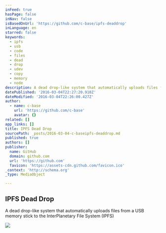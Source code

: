 ```yaml
---
inFeed: true
hasPage: false
inNav: false
isBasedOnUrl: 'https://github.com/c-base/ipfs-deaddrop'
inLanguage: en
starred: false
keywords:
  - ipfs
  - usb
  - code
  - files
  - dead
  - drop
  - udev
  - copy
  - memory
  - node
description: A dead drop-like system that automatically uploads files from a USB memory stick to the InterPlanetary File System (IPFS)
datePublished: '2016-03-04T22:27:20.918Z'
dateModified: '2016-03-04T22:26:00.427Z'
author:
  - name: c-base
    url: 'https://github.com/c-base'
    avatar: {}
related: []
app_links: []
title: IPFS Dead Drop
sourcePath: _posts/2016-03-04-c-baseipfs-deaddrop.md
published: true
authors: []
publisher:
  name: GitHub
  domain: github.com
  url: 'https://github.com'
  favicon: 'https://assets-cdn.github.com/favicon.ico'
_context: 'http://schema.org'
_type: MediaObject

---
```

<article style=""><h1>IPFS Dead Drop</h1><p>A dead drop-like system that automatically uploads files from a USB memory stick to the InterPlanetary File System (IPFS)</p><img src="https://s3-us-west-2.amazonaws.com/the-grid-img/p/cd3bc59d2ca65ea3b1e2913dd5b9c145f8e55837.jpg" /></article>